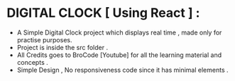 # DIGITAL CLOCK [ Using React ] : 
  - A Simple Digital Clock project which displays real time , made only for practise purposes.
  - Project is inside the src folder .
  - All Credits goes to BroCode [Youtube] for all the learning material and concepts .
  - Simple Design , No responsiveness code since it has minimal elements .



